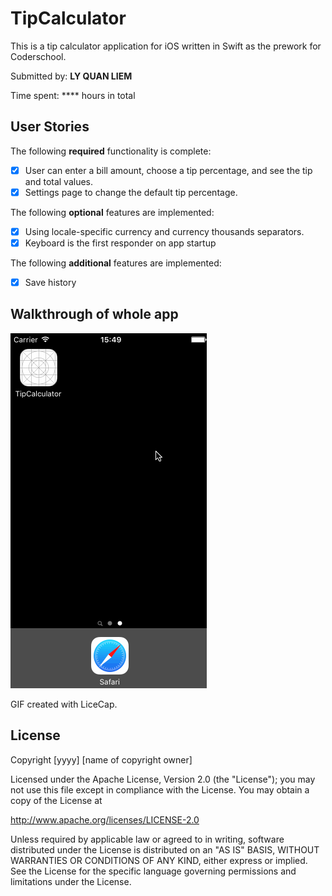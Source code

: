 # TipCalculator

This is a tip calculator application for iOS written in Swift as the prework for Coderschool.

Submitted by: **LY QUAN LIEM**

Time spent: **** hours in total

## User Stories


The following **required** functionality is complete:

* [x] User can enter a bill amount, choose a tip percentage, and see the tip and total values.
* [x] Settings page to change the default tip percentage.

The following **optional** features are implemented:
* [x] Using locale-specific currency and currency thousands separators.
* [x] Keyboard is the first responder on app startup

The following **additional** features are implemented:
* [x] Save history

## Walkthrough of whole app

![App Walkthrough](https://raw.githubusercontent.com/liemlyquan/TipCalculator/master/gif/TipCalculatorFinal1.gif)


GIF created with LiceCap.

## License

Copyright [yyyy] [name of copyright owner]

Licensed under the Apache License, Version 2.0 (the "License");
you may not use this file except in compliance with the License.
You may obtain a copy of the License at

http://www.apache.org/licenses/LICENSE-2.0

Unless required by applicable law or agreed to in writing, software
distributed under the License is distributed on an "AS IS" BASIS,
WITHOUT WARRANTIES OR CONDITIONS OF ANY KIND, either express or implied.
See the License for the specific language governing permissions and
limitations under the License.